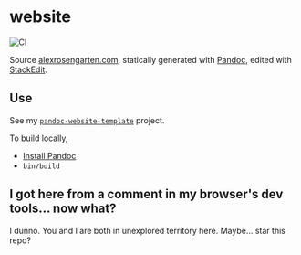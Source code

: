 # website

![CI](https://github.com/alxrsngrtn/website/workflows/CI/badge.svg)

Source [alexrosengarten.com](https://alexrosengarten.com), statically generated with [Pandoc](https://pandoc.org), edited with [StackEdit](https://stackedit.io).

## Use

See my [`pandoc-website-template`](https://github.com/alxrsngrtn/pandoc-website-template) project.

To build locally,

- [Install Pandoc](https://pandoc.org/installing.html)
- `bin/build`


## I got here from a comment in my browser's dev tools... now what?

I dunno. You and I are both in unexplored territory here. Maybe... star this repo?
<!--stackedit_data:
eyJoaXN0b3J5IjpbLTMxODA2MTcwMSwtNTI2ODgzOTE0XX0=
-->